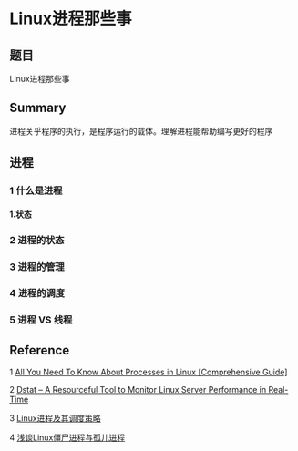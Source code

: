 # Linux进程那些事

## 题目
Linux进程那些事


## Summary
进程关乎程序的执行，是程序运行的载体。理解进程能帮助编写更好的程序

## 进程

### 1 什么是进程

#### 1.状态

### 2 进程的状态



### 3 进程的管理



### 4 进程的调度



### 5 进程 VS 线程


## Reference
1 [All You Need To Know About Processes in Linux [Comprehensive Guide]](https://www.tecmint.com/linux-process-management/)

2 [Dstat – A Resourceful Tool to Monitor Linux Server Performance in Real-Time](https://www.tecmint.com/dstat-monitor-linux-server-performance-process-memory-network/)

3 [Linux进程及其调度策略](https://www.tuicool.com/articles/qQF3mmE)

4 [浅谈Linux僵尸进程与孤儿进程](https://www.tuicool.com/articles/6BbuEzJ)

